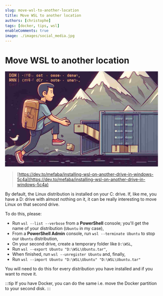 ```yaml
---
slug: move-wsl-to-another-location
title: Move WSL to another location
authors: [christophe]
tags: [docker, tips, wsl]
enableComments: true
image: ./images/social_media.jpg
---
```

# Move WSL to another location

![Move WSL to another location](./images/header.jpg)

> [https://dev.to/mefaba/installing-wsl-on-another-drive-in-windows-5c4a](https://dev.to/mefaba/installing-wsl-on-another-drive-in-windows-5c4a)

By default, the Linux distribution is installed on your C: drive. If, like me, you have a D: drive with almost nothing on it, it can be really interesting to move Linux on that second drive.

<!-- truncate -->

To do this, please:

* Run `wsl --list --verbose` from a **PowerShell** console; you'll get the name of your distribution (`Ubuntu` in my case),
* From a **PowerShell Admin** console, run `wsl --terminate Ubuntu` to stop our `Ubuntu` distribution,
* On your second drive, create a temporary folder like `D:\WSL`,
* Run `wsl --export Ubuntu "D:\WSL\Ubuntu.tar"`,
* When finished, run `wsl --unregister Ubuntu` and, finally,
* Run `wsl --import Ubuntu "D:\WSL\Ubuntu" "D:\WSL\Ubuntu.tar"`

You will need to do this for every distribution you have installed and if you want to move it.

:::tip
If you have Docker, you can do the same i.e. move the Docker partition to your second disk.
:::